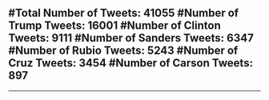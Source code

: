 #Total Number of Tweets: 41055 
#Number of Trump Tweets: 16001
#Number of Clinton Tweets: 9111
#Number of Sanders Tweets: 6347
#Number of Rubio Tweets: 5243
#Number of Cruz Tweets: 3454
#Number of Carson Tweets: 897
---
---
